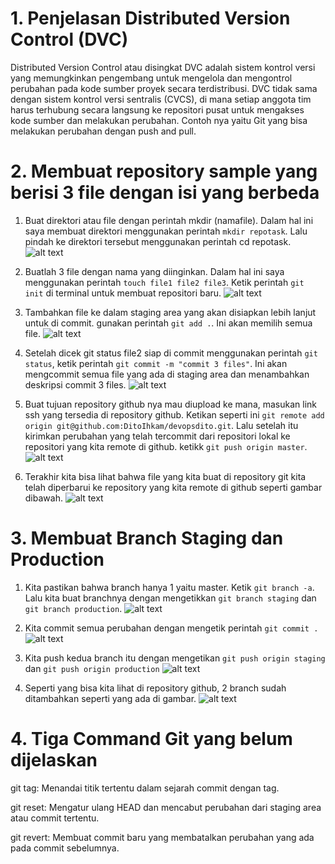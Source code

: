 # 1. Penjelasan Distributed Version Control (DVC) 
Distributed Version Control atau disingkat DVC adalah sistem kontrol versi yang memungkinkan pengembang untuk mengelola dan mengontrol perubahan pada kode sumber proyek secara terdistribusi. DVC tidak sama dengan sistem kontrol versi sentralis (CVCS), di mana setiap anggota tim harus terhubung secara langsung ke repositori pusat untuk mengakses kode sumber dan melakukan perubahan.
Contoh nya yaitu Git yang bisa melakukan perubahan dengan push and pull.

# 2. Membuat repository sample yang berisi 3 file dengan isi yang berbeda
1. Buat direktori atau file dengan perintah mkdir (namafile). Dalam hal ini saya membuat direktori menggunakan perintah `mkdir repotask`. Lalu pindah ke direktori tersebut menggunakan perintah cd repotask.
![alt text](https://github.com/DitoIhkam/devops17-dumbways-ihkam-audito/blob/main/WEEK%202/1.%20Version%20Control%20System/gambar/2.png?raw=true)

2. Buatlah 3 file dengan nama yang diinginkan. Dalam hal ini saya menggunakan perintah `touch file1 file2 file3`. Ketik perintah `git init` di terminal untuk membuat repositori baru. 
![alt text](https://github.com/DitoIhkam/devops17-dumbways-ihkam-audito/blob/main/WEEK%202/1.%20Version%20Control%20System/gambar/4.png?raw=true)

3. Tambahkan file ke dalam staging area yang akan disiapkan lebih lanjut untuk di commit. gunakan perintah `git add .`. Ini akan memilih semua file. 
![alt text](https://github.com/DitoIhkam/devops17-dumbways-ihkam-audito/blob/main/WEEK%202/1.%20Version%20Control%20System/gambar/5.png?raw=true)

4. Setelah dicek git status file2 siap di commit menggunakan perintah `git status`, ketik perintah `git commit -m "commit 3 files"`. Ini akan mengcommit semua file yang ada di staging area dan menambahkan deskripsi commit 3 files.
![alt text](https://github.com/DitoIhkam/devops17-dumbways-ihkam-audito/blob/main/WEEK%202/1.%20Version%20Control%20System/gambar/6.png?raw=true)

5. Buat tujuan repository github nya mau diupload ke mana, masukan link ssh yang tersedia di repository github. Ketikan seperti ini `git remote add origin git@github.com:DitoIhkam/devopsdito.git`. Lalu setelah itu kirimkan perubahan yang telah tercommit dari repositori lokal ke repositori yang kita remote di github. ketikk `git push origin master`.
![alt text](https://github.com/DitoIhkam/devops17-dumbways-ihkam-audito/blob/main/WEEK%202/1.%20Version%20Control%20System/gambar/7.png?raw=true)

6. Terakhir kita bisa lihat bahwa file yang kita buat di repository git kita telah diperbarui ke repository yang kita remote di github seperti gambar dibawah.
![alt text](https://github.com/DitoIhkam/devops17-dumbways-ihkam-audito/blob/main/WEEK%202/1.%20Version%20Control%20System/gambar/8.png?raw=true)


# 3. Membuat Branch Staging dan Production
1. Kita pastikan bahwa branch hanya 1 yaitu master. Ketik `git branch -a`. Lalu kita buat branchnya dengan mengetikkan `git branch staging` dan `git branch production`.
![alt text](https://github.com/DitoIhkam/devops17-dumbways-ihkam-audito/blob/main/WEEK%202/1.%20Version%20Control%20System/gambar/11.png?raw=true)

2. Kita commit semua perubahan dengan mengetik perintah `git commit .`
![alt text](https://github.com/DitoIhkam/devops17-dumbways-ihkam-audito/blob/main/WEEK%202/1.%20Version%20Control%20System/gambar/13.png?raw=true)

3. Kita push kedua branch itu dengan mengetikan `git push origin staging` dan `git push origin production`
![alt text](https://github.com/DitoIhkam/devops17-dumbways-ihkam-audito/blob/main/WEEK%202/1.%20Version%20Control%20System/gambar/14.png?raw=true)

4. Seperti yang bisa kita lihat di repository github, 2 branch sudah ditambahkan seperti yang ada di gambar.
![alt text](https://github.com/DitoIhkam/devops17-dumbways-ihkam-audito/blob/main/WEEK%202/1.%20Version%20Control%20System/gambar/16.png?raw=true)


# 4. Tiga Command Git yang belum dijelaskan
git tag: Menandai titik tertentu dalam sejarah commit dengan tag.

git reset: Mengatur ulang HEAD dan mencabut perubahan dari staging area atau commit tertentu.

git revert: Membuat commit baru yang membatalkan perubahan yang ada pada commit sebelumnya.
